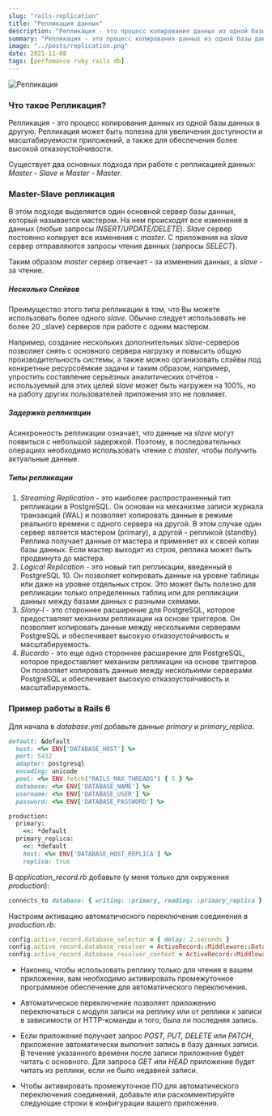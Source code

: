 ```yaml
---
slug: "rails-replication"
title: "Репликация данных"
description: "Репликация - это процесс копирования данных из одной базы данных в другую. Репликация может быть полезна для увеличения доступности и масштабируемости приложений, а также для обеспечения более высокой отказоустойчивости."
summary: "Репликация - это процесс копирования данных из одной базы данных в другую. Репликация может быть полезна для увеличения доступности и масштабируемости приложений, а также для обеспечения более высокой отказоустойчивости."
image: "../posts/replication.png"
date: 2021-11-08
tags: [perfomance ruby rails db]
---
```


![Репликация](../../posts/replication.png "Репликация")

### Что такое Репликация?
Репликация - это процесс копирования данных из одной базы данных в другую. Репликация может быть полезна для увеличения доступности и масштабируемости приложений, а также для обеспечения более высокой отказоустойчивости.

Существует два основных подхода при работе с репликацией данных: _Master - Slave_ и _Master - Master_.

### Master-Slave репликация
В этом подходе выделяется один основной сервер базы данных, который называется мастером. На нем происходят все изменения в данных (любые запросы _INSERT/UPDATE/DELETE_). _Slave_ сервер постоянно копирует все изменения с _master_. С приложения на _slave_ сервер отправляются запросы чтения данных (запросы _SELECT_). 

Таким образом _master_ сервер отвечает - за изменения данных, а _slave_ - за чтение.

##### Несколько Слейвов
Преимущество этого типа репликации в том, что Вы можете использовать более одного _slave_. Обычно следует использовать не более 20 _slave) серверов при работе с одним мастером.

Например, создание нескольких дополнительных _slave_-серверов позволяет снять с основного сервера нагрузку и повысить общую производительность системы, а также можно организовать слэйвы под конкретные ресурсоёмкие задачи и таким образом, например, упростить составление серьёзных аналитических отчётов - используемый для этих целей _slave_ может быть нагружен на 100%, но на работу других пользователей приложения это не повлияет.

##### Задержка репликации
Асинхронность репликации означает, что данные на _slave_ могут появиться с небольшой задержкой. Поэтому, в последовательных операциях необходимо использовать чтение с _master_, чтобы получить актуальные данные.

##### Типы репликации
1. _Streaming Replication_ - это наиболее распространенный тип репликации в PostgreSQL. Он основан на механизме записи журнала транзакций (WAL) и позволяет копировать данные в режиме реального времени с одного сервера на другой. В этом случае один сервер является мастером (primary), а другой - репликой (standby). Реплика получает данные от мастера и применяет их к своей копии базы данных. Если мастер выходит из строя, реплика может быть продвинута до мастера.
2. _Logical Replication_ - это новый тип репликации, введенный в PostgreSQL 10. Он позволяет копировать данные на уровне таблицы или даже на уровне отдельных строк. Это может быть полезно для репликации только определенных таблиц или для репликации данных между базами данных с разными схемами.
3. _Slony-I_ - это стороннее расширение для PostgreSQL, которое предоставляет механизм репликации на основе триггеров. Он позволяет копировать данные между несколькими серверами PostgreSQL и обеспечивает высокую отказоустойчивость и масштабируемость.
4. _Bucardo_ - это еще одно стороннее расширение для PostgreSQL, которое предоставляет механизм репликации на основе триггеров. Он позволяет копировать данные между несколькими серверами PostgreSQL и обеспечивает высокую отказоустойчивость и масштабируемость.

### Пример работы в Rails 6

Для начала в _database.yml_ добавьте данные _primary_ и _primary_replica_.
```ruby
default: &default
  host: <%= ENV['DATABASE_HOST'] %>
  port: 5432
  adapter: postgresql
  encoding: unicode
  pool: <%= ENV.fetch("RAILS_MAX_THREADS") { 5 } %>
  database: <%= ENV['DATABASE_NAME'] %>
  username: <%= ENV['DATABASE_USER'] %>
  password: <%= ENV['DATABASE_PASSWORD'] %>

production:
  primary:
    <<: *default
  primary_replica:
    <<: *default
    host: <%= ENV['DATABASE_HOST_REPLICA'] %>
    replica: true
```

В _application_record.rb_ добавьте (у меня только для окружения _production_):
```ruby
connects_to database: { writing: :primary, reading: :primary_replica } if Rails.env.production? 
```

Настроим активацию автоматического переключения соединения в _production.rb_:
```ruby
config.active_record.database_selector = { delay: 2.seconds }
config.active_record.database_resolver = ActiveRecord::Middleware::DatabaseSelector::Resolver
config.active_record.database_resolver_context = ActiveRecord::Middleware::DatabaseSelector::Resolver::Session
```

- Наконец, чтобы использовать реплику только для чтения в вашем приложении, вам необходимо активировать промежуточное программное обеспечение для автоматического переключения.

- Автоматическое переключение позволяет приложению переключаться с модуля записи на реплику или от реплики к записи в зависимости от HTTP-команды и того, была ли последняя запись.

- Если приложение получает запрос _POST, PUT, DELETE_ или _PATCH_, приложение автоматически выполнит запись в базу данных записи. В течение указанного времени после записи приложение будет читать с основного. Для запроса _GET_ или _HEAD_ приложение будет читать из реплики, если не было недавней записи.

- Чтобы активировать промежуточное ПО для автоматического переключения соединений, добавьте или раскомментируйте следующие строки в конфигурации вашего приложения.